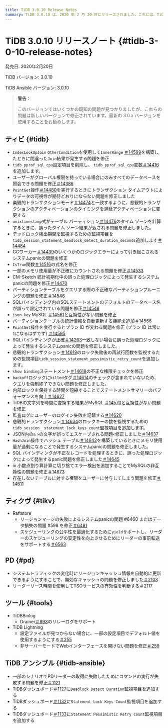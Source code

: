 ```yaml
---
title: TiDB 3.0.10 Release Notes
summary: TiDB 3.0.10 は、2020 年 2 月 20 日にリリースされました。これには、TiDB、TiKV、PD、および TiDB Ansible のさまざまなバグ修正と改善が含まれています。注目すべき修正には、間違った結合結果、データ可視性の問題、およびシステムpanicの問題が含まれます。TiDB Ansible は、ダッシュボードに新しい監視項目も追加しました。リリース ノートでは、このリリースの既知の問題のため、最新の 3.0.x バージョンを使用することを推奨しています。
---
```


# TiDB 3.0.10 リリースノート {#tidb-3-0-10-release-notes}

発売日: 2020年2月20日

TiDB バージョン: 3.0.10

TiDB Ansible バージョン: 3.0.10

> **警告：**
>
> このバージョンではいくつかの既知の問題が見つかりましたが、これらの問題は新しいバージョンで修正されています。最新の 3.0.x バージョンを使用することをお勧めします。

## ティビ {#tidb}

-   `IndexLookUpJoin` `OtherCondition`を使用して`InnerRange` [＃14599](https://github.com/pingcap/tidb/pull/14599)を構築したときに間違った`Join`結果が発生する問題を修正
-   `tidb_pprof_sql_cpu`設定項目を削除し、 `tidb_pprof_sql_cpu`変数[＃14416](https://github.com/pingcap/tidb/pull/14416)を追加します。
-   ユーザーがグローバル権限を持っている場合にのみすべてのデータベースを照会できる問題を修正[＃14386](https://github.com/pingcap/tidb/pull/14386)
-   `PointGet`操作[＃14480](https://github.com/pingcap/tidb/pull/14480)を実行するときにトランザクション タイムアウトによりデータの可視性が期待どおりにならない問題を修正しました
-   楽観的トランザクションモード[＃14474](https://github.com/pingcap/tidb/pull/14474)と一致するように、悲観的トランザクションのアクティベーションのタイミングを遅延アクティベーションに変更する
-   `unixtimestamp`式がテーブル パーティション[＃14476](https://github.com/pingcap/tidb/pull/14476)のタイム ゾーンを計算するときに、誤ったタイム ゾーン結果が返される問題を修正しました。
-   デッドロック検出期間を監視するための監視項目を`tidb_session_statement_deadlock_detect_duration_seconds`追加します[＃14484](https://github.com/pingcap/tidb/pull/14484)
-   GCワーカー[＃14439](https://github.com/pingcap/tidb/pull/14439)のいくつかのロジックエラーによって引き起こされるシステムpanicの問題を修正
-   `IsTrue`関数[＃14516](https://github.com/pingcap/tidb/pull/14516)の式名を修正
-   一部のメモリ使用量が不正確にカウントされる問題を修正[＃14533](https://github.com/pingcap/tidb/pull/14533)
-   CM-Sketch 統計初期化中の誤った処理ロジックによって発生するシステムpanicの問題を修正[＃14470](https://github.com/pingcap/tidb/pull/14470)
-   パーティションテーブルをクエリする際の不正確なパーティションプルーニングの問題を修正[＃14546](https://github.com/pingcap/tidb/pull/14546)
-   SQLバインディング内のSQLステートメントのデフォルトのデータベース名が誤って設定されている問題を修正[＃14548](https://github.com/pingcap/tidb/pull/14548)
-   `json_key` MySQL [＃14561](https://github.com/pingcap/tidb/pull/14561)と互換性がない問題を修正
-   パーティションテーブルの統計情報を自動更新する機能を追加[＃14566](https://github.com/pingcap/tidb/pull/14566)
-   `PointGet`操作を実行するとプラン ID が変わる問題を修正 (プラン ID は常に`1`になるはずです) [＃14595](https://github.com/pingcap/tidb/pull/14595)
-   SQLバインディングが正確[＃14263](https://github.com/pingcap/tidb/pull/14263)一致しない場合に誤った処理ロジックによって発生するシステムpanicの問題を修正しました。
-   悲観的トランザクション[＃14619](https://github.com/pingcap/tidb/pull/14619)のロック失敗後の再試行回数を監視するための監視項目`tidb_session_statement_pessimistic_retry_count`を追加します。
-   `show binding`ステートメント[＃14618](https://github.com/pingcap/tidb/pull/14618)の不正な権限チェックを修正
-   `backoff`ロジックに`killed`タグ[＃14614](https://github.com/pingcap/tidb/pull/14614)のチェックが含まれていないため、クエリを強制終了できない問題を修正しました。
-   内部ロックを保持する時間を短縮することでステートメントサマリーのパフォーマンスを向上[＃14627](https://github.com/pingcap/tidb/pull/14627)
-   TiDBの文字列を時間に変換する結果がMySQL [＃14570](https://github.com/pingcap/tidb/pull/14570)と互換性がない問題を修正
-   監査ログにユーザーのログイン失敗を記録する[＃14620](https://github.com/pingcap/tidb/pull/14620)
-   悲観的トランザクション[＃14634](https://github.com/pingcap/tidb/pull/14634)のロックキーの数を監視するための`tidb_session_ statement_lock_keys_count`監視項目を追加します。
-   JSON内の`&` `>`の文字が誤ってエスケープされる問題`<`修正しました[＃14637](https://github.com/pingcap/tidb/pull/14637)
-   `HashJoin`操作でハッシュ テーブル[＃14642](https://github.com/pingcap/tidb/pull/14642)を構築しているときにメモリ使用量が過剰になることで発生するシステムpanicの問題を修正しました。
-   SQL バインディングが不正なレコードを処理するときに、誤った処理ロジックによって発生するpanic問題を修正しました[＃14645](https://github.com/pingcap/tidb/pull/14645)
-   ix 小数点割り算計算に切り捨てエラー検出を追加することでMySQLの非互換性の問題を修正[＃14673](https://github.com/pingcap/tidb/pull/14673)
-   存在しないテーブルに対する権限をユーザーに付与してしまう問題を修正[＃14611](https://github.com/pingcap/tidb/pull/14611)

## ティクヴ {#tikv}

-   Raftstore
    -   リージョンマージの失敗によるシステムpanicの問題 #6460 またはデータ損失の問題 #598 を修正[＃6481](https://github.com/tikv/tikv/pull/6481)
    -   スケジューリングの公平性を最適化するために`yield`サポートし、リーダーのスケジューリングの安定性を向上させるためにリーダーの事前転送をサポートする[＃6563](https://github.com/tikv/tikv/pull/6563)

## PD {#pd}

-   システムトラフィックの変化時にリージョンキャッシュ情報を自動的に更新できるようにすることで、無効なキャッシュの問題を修正しました[＃2103](https://github.com/pingcap/pd/pull/2103)
-   リーダーリース時間を使用してTSOサービスの有効性を判断する[＃2117](https://github.com/pingcap/pd/pull/2117)

## ツール {#tools}

-   TiDBBinlog
    -   Drainer[＃893](https://github.com/pingcap/tidb-binlog/pull/893)のリレーログをサポート
-   TiDB Lightning
    -   設定ファイルが見つからない場合に、一部の設定項目でデフォルト値を使用するようにする[＃255](https://github.com/pingcap/tidb-lightning/pull/255)
    -   非サーバーモードでWebインターフェースを開けない問題を修正[＃259](https://github.com/pingcap/tidb-lightning/pull/259)

## TiDB アンシブル {#tidb-ansible}

-   一部のシナリオでPDリーダーの取得に失敗したためにコマンドの実行が失敗する問題を修正[＃1121](https://github.com/pingcap/tidb-ansible/pull/1121)
-   TiDBダッシュボード[＃1127](https://github.com/pingcap/tidb-ansible/pull/1127)に`Deadlock Detect Duration`監視項目を追加する
-   TiDBダッシュボード[＃1132](https://github.com/pingcap/tidb-ansible/pull/1132)に`Statement Lock Keys Count`監視項目を追加する
-   TiDBダッシュボード[＃1133](https://github.com/pingcap/tidb-ansible/pull/1133)に`Statement Pessimistic Retry Count`監視項目を追加する
